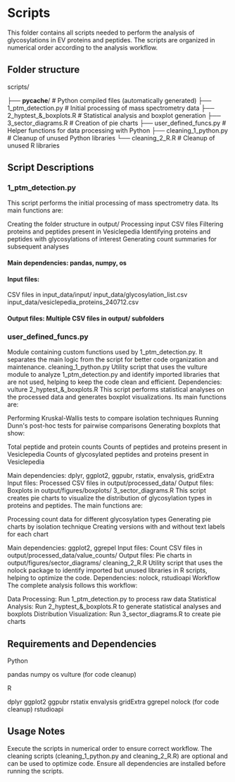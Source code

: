 # Scripts
This folder contains all scripts needed to perform the analysis of glycosylations in EV proteins and peptides. The scripts are organized in numerical order according to the analysis workflow.

## Folder structure

scripts/

├── __pycache__/                       # Python compiled files (automatically generated)
├── 1_ptm_detection.py                 # Initial processing of mass spectrometry data
├── 2_hyptest_&_boxplots.R             # Statistical analysis and boxplot generation
├── 3_sector_diagrams.R                # Creation of pie charts
├── user_defined_funcs.py              # Helper functions for data processing with Python
├── cleaning_1_python.py               # Cleanup of unused Python libraries
└── cleaning_2_R.R                     # Cleanup of unused R libraries

## Script Descriptions
### 1_ptm_detection.py
This script performs the initial processing of mass spectrometry data. Its main functions are:

Creating the folder structure in output/
Processing input CSV files
Filtering proteins and peptides present in Vesiclepedia
Identifying proteins and peptides with glycosylations of interest
Generating count summaries for subsequent analyses

#### Main dependencies: pandas, numpy, os
#### Input files:
CSV files in input_data/input/
input_data/glycosylation_list.csv
input_data/vesiclepedia_proteins_240712.csv

#### Output files: Multiple CSV files in output/ subfolders

### user_defined_funcs.py
Module containing custom functions used by 1_ptm_detection.py. It separates the main logic from the script for better code organization and maintenance.
cleaning_1_python.py
Utility script that uses the vulture module to analyze 1_ptm_detection.py and identify imported libraries that are not used, helping to keep the code clean and efficient.
Dependencies: vulture
2_hyptest_&_boxplots.R
This script performs statistical analyses on the processed data and generates boxplot visualizations. Its main functions are:

Performing Kruskal-Wallis tests to compare isolation techniques
Running Dunn's post-hoc tests for pairwise comparisons
Generating boxplots that show:

Total peptide and protein counts
Counts of peptides and proteins present in Vesiclepedia
Counts of glycosylated peptides and proteins present in Vesiclepedia



Main dependencies: dplyr, ggplot2, ggpubr, rstatix, envalysis, gridExtra
Input files: Processed CSV files in output/processed_data/
Output files: Boxplots in output/figures/boxplots/
3_sector_diagrams.R
This script creates pie charts to visualize the distribution of glycosylation types in proteins and peptides. The main functions are:

Processing count data for different glycosylation types
Generating pie charts by isolation technique
Creating versions with and without text labels for each chart

Main dependencies: ggplot2, ggrepel
Input files: Count CSV files in output/processed_data/value_counts/
Output files: Pie charts in output/figures/sector_diagrams/
cleaning_2_R.R
Utility script that uses the nolock package to identify imported but unused libraries in R scripts, helping to optimize the code.
Dependencies: nolock, rstudioapi
Workflow
The complete analysis follows this workflow:

Data Processing: Run 1_ptm_detection.py to process raw data
Statistical Analysis: Run 2_hyptest_&_boxplots.R to generate statistical analyses and boxplots
Distribution Visualization: Run 3_sector_diagrams.R to create pie charts

## Requirements and Dependencies
Python

pandas
numpy
os
vulture (for code cleanup)

R

dplyr
ggplot2
ggpubr
rstatix
envalysis
gridExtra
ggrepel
nolock (for code cleanup)
rstudioapi

## Usage Notes

Execute the scripts in numerical order to ensure correct workflow.
The cleaning scripts (cleaning_1_python.py and cleaning_2_R.R) are optional and can be used to optimize code.
Ensure all dependencies are installed before running the scripts.
